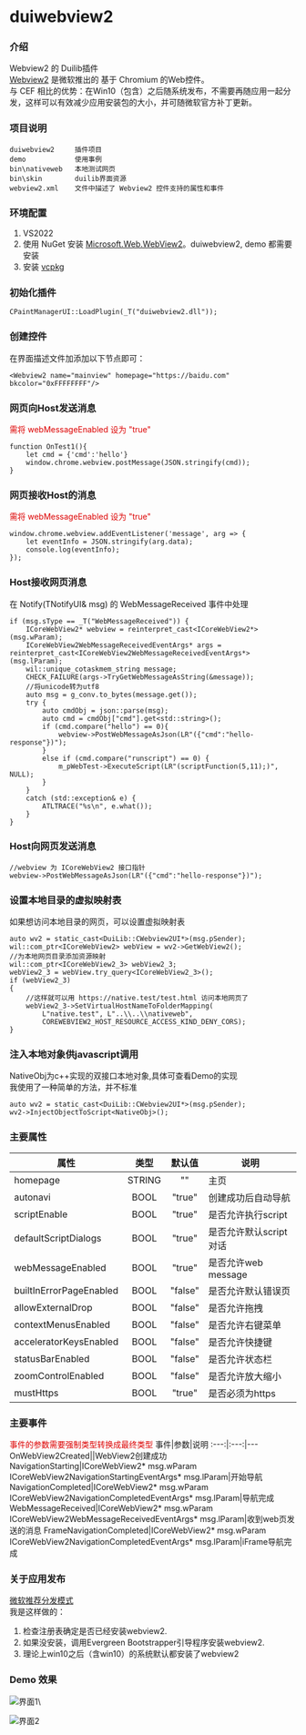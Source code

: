 # duiwebview2

### 介绍
Webview2 的 Duilib插件\
[Webview2](https://learn.microsoft.com/zh-cn/microsoft-edge/webview2/) 是微软推出的 基于 Chromium 的Web控件。\
与 CEF 相比的优势：在Win10（包含）之后随系统发布，不需要再随应用一起分发，这样可以有效减少应用安装包的大小，并可随微软官方补丁更新。

### 项目说明
```
duiwebview2     插件项目
demo            使用事例
bin\nativeweb   本地测试网页
bin\skin        duilib界面资源
webview2.xml    文件中描述了 Webview2 控件支持的属性和事件
```
### 环境配置
1.  VS2022
2.  使用 NuGet 安装 [Microsoft.Web.WebView2](https://learn.microsoft.com/zh-cn/microsoft-edge/webview2/)。duiwebview2, demo 都需要安装
3.  安装 [vcpkg](https://github.com/microsoft/vcpkg "vcpkg github")

### 初始化插件
```
CPaintManagerUI::LoadPlugin(_T("duiwebview2.dll"));
```
### 创建控件
在界面描述文件加添加以下节点即可：
```
<Webview2 name="mainview" homepage="https://baidu.com" bkcolor="0xFFFFFFFF"/>
```
### 网页向Host发送消息
<font color="#dd0000">需将 webMessageEnabled 设为 "true"</font>
```
function OnTest1(){
    let cmd = {'cmd':'hello'}
    window.chrome.webview.postMessage(JSON.stringify(cmd));		                
}
```
### 网页接收Host的消息
<font color="#dd0000">需将 webMessageEnabled 设为 "true"</font>
```
window.chrome.webview.addEventListener('message', arg => {
    let eventInfo = JSON.stringify(arg.data);
    console.log(eventInfo);
});
```

### Host接收网页消息
在 Notify(TNotifyUI& msg) 的 WebMessageReceived 事件中处理
```
if (msg.sType == _T("WebMessageReceived")) {
    ICoreWebView2* webview = reinterpret_cast<ICoreWebView2*>(msg.wParam);
    ICoreWebView2WebMessageReceivedEventArgs* args = reinterpret_cast<ICoreWebView2WebMessageReceivedEventArgs*>(msg.lParam);
    wil::unique_cotaskmem_string message;
    CHECK_FAILURE(args->TryGetWebMessageAsString(&message));
    //将unicode转为utf8
    auto msg = g_conv.to_bytes(message.get());
    try {
        auto cmdObj = json::parse(msg);
        auto cmd = cmdObj["cmd"].get<std::string>();
        if (cmd.compare("hello") == 0){
            webview->PostWebMessageAsJson(LR"({"cmd":"hello-response"})");
        }
        else if (cmd.compare("runscript") == 0) {
            m_pWebTest->ExecuteScript(LR"(scriptFunction(5,11);)", NULL);
        }
    }
    catch (std::exception& e) {
        ATLTRACE("%s\n", e.what());
    }
}

```

### Host向网页发送消息
```
//webview 为 ICoreWebView2 接口指针
webview->PostWebMessageAsJson(LR"({"cmd":"hello-response"})");
```
### 设置本地目录的虚拟映射表
如果想访问本地目录的网页，可以设置虚拟映射表
```
auto wv2 = static_cast<DuiLib::CWebview2UI*>(msg.pSender);
wil::com_ptr<ICoreWebView2> webView = wv2->GetWebView2();
//为本地网页目录添加资源映射
wil::com_ptr<ICoreWebView2_3> webView2_3;
webView2_3 = webView.try_query<ICoreWebView2_3>();
if (webView2_3)
{
    //这样就可以用 https://native.test/test.html 访问本地网页了
    webView2_3->SetVirtualHostNameToFolderMapping(
        L"native.test", L"..\\..\\nativeweb",
        COREWEBVIEW2_HOST_RESOURCE_ACCESS_KIND_DENY_CORS);
}
```

### 注入本地对象供javascript调用
NativeObj为c++实现的双接口本地对象,具体可查看Demo的实现\
我使用了一种简单的方法，并不标准
```
auto wv2 = static_cast<DuiLib::CWebview2UI*>(msg.pSender);
wv2->InjectObjectToScript<NativeObj>();
```

### 主要属性
属性|类型|默认值|说明
-----|:-----:|:-----:|----------
homepage|STRING|""|主页
autonavi|BOOL|"true"|创建成功后自动导航
scriptEnable|BOOL|"true"|是否允许执行script
defaultScriptDialogs|BOOL|"true"|是否允许默认script对话
webMessageEnabled|BOOL|"true"|是否允许web message
builtInErrorPageEnabled|BOOL|"false"|是否允许默认错误页
allowExternalDrop|BOOL|"false"|是否允许拖拽
contextMenusEnabled|BOOL|"false"|是否允许右键菜单
acceleratorKeysEnabled|BOOL|"false"|是否允许快捷键
statusBarEnabled|BOOL|"false"|是否允许状态栏
zoomControlEnabled|BOOL|"false"|是否允许放大缩小
mustHttps|BOOL|"true"|是否必须为https

### 主要事件
<font color="#dd0000">事件的参数需要强制类型转换成最终类型</font>
事件|参数|说明
:---:|:---:|---
OnWebView2Created||WebView2创建成功
NavigationStarting|ICoreWebView2* msg.wParam <br/>ICoreWebView2NavigationStartingEventArgs* msg.lParam|开始导航
NavigationCompleted|ICoreWebView2* msg.wParam<br/>ICoreWebView2NavigationCompletedEventArgs* msg.lParam|导航完成
WebMessageReceived|ICoreWebView2* msg.wParam<br/>ICoreWebView2WebMessageReceivedEventArgs* msg.lParam|收到web页发送的消息
FrameNavigationCompleted|ICoreWebView2* msg.wParam<br/>ICoreWebView2NavigationCompletedEventArgs* msg.lParam|iFrame导航完成

### 关于应用发布
[微软推荐分发模式](https://learn.microsoft.com/zh-cn/microsoft-edge/webview2/concepts/distribution)\
我是这样做的：
1. 检查注册表确定是否已经安装webview2.
2. 如果没安装，调用Evergreen Bootstrapper引导程序安装webview2.
3. 理论上win10之后（含win10）的系统默认都安装了webview2

### Demo 效果
![界面1](https://gitee.com/bruce_code/duiwebview2/raw/master/docimg/demo1.png)\

![界面2](https://gitee.com/bruce_code/duiwebview2/raw/master/docimg/demo2.png)